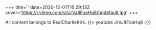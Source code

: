 +++
title=''
date=2020-12-01T16:29:13Z
cover='https://i.ytimg.com/vi/JrVJ8FoaHq8/hqdefault.jpg'
+++

All content belongs to RealCharlieKirk.
{{< youtube JrVJ8FoaHq8 >}}
